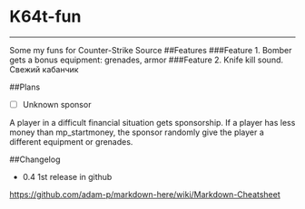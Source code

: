 # K64t-fun
---
Some my funs for Counter-Strike Source
##Features
###Feature 1. Bomber gets a bonus equipment: grenades, armor
###Feature 2. Knife kill sound. Свежий кабанчик

##Plans
- [ ] Unknown sponsor

A player in a difficult financial situation gets sponsorship. If a player has less money than mp_startmoney, the sponsor randomly give the player a different equipment  or grenades.

##Changelog
* 0.4  1st release in github

https://github.com/adam-p/markdown-here/wiki/Markdown-Cheatsheet 
